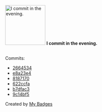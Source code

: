<img src="https://my-badges.github.io/my-badges/evening-commits.png" alt="I commit in the evening." title="I commit in the evening." width="128">
<strong>I commit in the evening.</strong>
<br><br>

Commits:

- <a href="https://github.com/andrewjswan/svitlobot/commit/26645349b2a673f4b1bcbccdb7d42c40902ba6c0">2664534</a>
- <a href="https://github.com/andrewjswan/svitlobot/commit/e8a23e47206e2329ea89929cc3e1a381965eeba2">e8a23e4</a>
- <a href="https://github.com/andrewjswan/svitlobot/commit/8187170bb4db07ff0312c6e24c2975b7e5a9aca0">8187170</a>
- <a href="https://github.com/andrewjswan/dtek-blackout-schedule-calendars/commit/622ccfad3146f5795aab556a59740ca24ec2a6b3">622ccfa</a>
- <a href="https://github.com/andrewjswan/dtek-blackout-schedule-calendars/commit/b7dfac32f62a130baab2a90ff63d93541b6551c4">b7dfac3</a>
- <a href="https://github.com/andrewjswan/MediaPortal-1/commit/9c14bf5b6d0fc2d347ed6766abe7fcf70c2e73ba">9c14bf5</a>


Created by <a href="https://github.com/my-badges/my-badges">My Badges</a>
